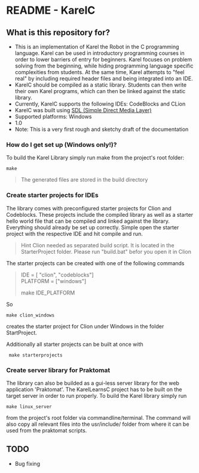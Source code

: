 # README - KarelC #

## What is this repository for? ###

* This is an implementation of Karel the Robot in the C programming language. Karel can be used in introductory programming courses in order to lower barriers of entry for beginners. Karel focuses on problem solving from the beginning, while hiding programming language specific complexities from students. At the same time, Karel attempts to "feel real" by including required header files and being integrated into an IDE.
* KarelC should be compiled as a static library. Students can then write their own Karel programs, which can then be linked against the static library.
* Currently, KarelC supports the following IDEs: CodeBlocks and CLion
* KarelC was built using [SDL (Simple Direct Media Layer)](https://www.libsdl.org/)
* Supported platforms: Windows
* 1.0
* Note: This is a very first rough and sketchy draft of the documentation


### How do I get set up (Windows only!)? ###
To build the Karel Library simply run make from the project's root folder:

```
make 
```

>The generated files are stored in the build directory

### Create starter projects for IDEs
The library comes with preconfigured starter projects for Clion and Codeblocks. These projects include the compiled library as well as a starter hello world file that can be compiled and linked against the library. Everything should already be set up correctly. Simple open the starter project with the respective IDE and hit compile and run.

>Hint Clion needed as separated build script. It is located in the StarterProject folder. 
>Please run "build.bat" befor you open it in Clion

The starter projects can be created with one of the following commands

>IDE = [ "clion", "codeblocks"] \
>PLATFORM = ["windows"] 
>
>make IDE_PLATFORM

So
```
make clion_windows
```
creates the starter project for Clion under Windows in the folder StartProject.

Additionally all starter projects can be built at once with

```
 make starterprojects
```

### Create server library for Praktomat
The library can also be builded as a gui-less server library for the web application 'Praktomat'. The KarelLearnsC project has to be built on the target server in order to run properly.
To build the Karel library simply run
```
make linux_server
```
from the project's root folder via commandline/terminal.
The command will also copy all relevant files into the usr/include/ folder from where it can be used from the praktomat scripts.

## TODO

* Bug fixing

